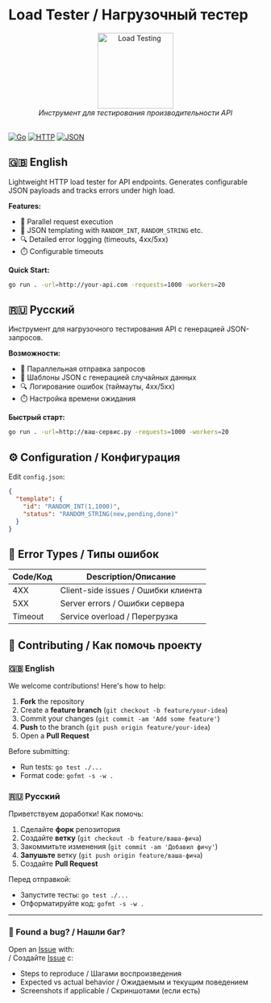 # Load Tester / Нагрузочный тестер
<div align="center">
  <img src="https://cdn-icons-png.freepik.com/512/18047/18047039.png?ga=GA1.1.1943782784.1755027723" alt="Load Testing" width="150">
  <br>
  <em>Инструмент для тестирования производительности API</em>
</div>

<br>

[![Go](https://img.shields.io/badge/Go-1.20+-blue.svg)](https://golang.org/)
[![HTTP](https://img.shields.io/badge/Protocol-HTTP-orange.svg)](https://developer.mozilla.org/en-US/docs/Web/HTTP)
[![JSON](https://img.shields.io/badge/Data-JSON-yellow.svg)](https://www.json.org/)

## 🇬🇧 English

Lightweight HTTP load tester for API endpoints. Generates configurable JSON payloads and tracks errors under high load.

**Features:**
- 🚀 Parallel request execution
- 📝 JSON templating with `RANDOM_INT`, `RANDOM_STRING` etc.
- 🔍 Detailed error logging (timeouts, 4xx/5xx)
- ⏱️ Configurable timeouts

**Quick Start:**
```bash
go run . -url=http://your-api.com -requests=1000 -workers=20
```


## 🇷🇺 Русский

Инструмент для нагрузочного тестирования API с генерацией JSON-запросов.

**Возможности:**
- 🚀 Параллельная отправка запросов
- 📝 Шаблоны JSON с генерацией случайных данных
- 🔍 Логирование ошибок (таймауты, 4xx/5xx)
- ⏱️ Настройка времени ожидания

**Быстрый старт:**
```bash
go run . -url=http://ваш-сервис.ру -requests=1000 -workers=20
```

## ⚙️ Configuration / Конфигурация

Edit `config.json`:
```json
{
  "template": {
    "id": "RANDOM_INT(1,1000)",
    "status": "RANDOM_STRING(new,pending,done)"
  }
}
```

## 🔴 Error Types / Типы ошибок

| Code/Код | Description/Описание          |
|----------|-------------------------------|
| 4XX      | Client-side issues / Ошибки клиента |
| 5XX      | Server errors / Ошибки сервера |
| Timeout  | Service overload / Перегрузка |


## 🤝 Contributing / Как помочь проекту

### 🇬🇧 English  
We welcome contributions! Here's how to help:  

1. **Fork** the repository  
2. Create a **feature branch** (`git checkout -b feature/your-idea`)  
3. Commit your changes (`git commit -am 'Add some feature'`)  
4. **Push** to the branch (`git push origin feature/your-idea`)  
5. Open a **Pull Request**  

Before submitting:  
- Run tests: `go test ./...`  
- Format code: `gofmt -s -w .`  

### 🇷🇺 Русский  
Приветствуем доработки! Как помочь:  

1. Сделайте **форк** репозитория  
2. Создайте **ветку** (`git checkout -b feature/ваша-фича`)  
3. Закоммитьте изменения (`git commit -am 'Добавил фичу'`)  
4. **Запушьте** ветку (`git push origin feature/ваша-фича`)  
5. Создайте **Pull Request**  

Перед отправкой:  
- Запустите тесты: `go test ./...`  
- Отформатируйте код: `gofmt -s -w .`  

---

### 🐛 Found a bug? / Нашли баг?  
Open an [Issue](https://github.com/VladislavKV-MSK/go-LoadTestHTTP/issues) with:  
/ Создайте [Issue](https://github.com/VladislavKV-MSK/go-LoadTestHTTP/issues) с:  
- Steps to reproduce / Шагами воспроизведения  
- Expected vs actual behavior / Ожидаемым и текущим поведением  
- Screenshots if applicable / Скриншотами (если есть)  
